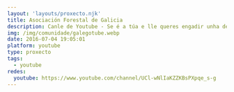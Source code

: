 ```yaml
---
layout: 'layouts/proxecto.njk'
title: Asociación Forestal de Galicia
description: Canle de Youtube - Se é a túa e lle queres engadir unha descripción e etiquetas, ponte en contacto con nós.
img: /img/comunidade/galegotube.webp
date: 2016-07-04 19:05:01
platform: youtube
type: proxecto
tags:
  - youtube
redes:
  youtube: https://www.youtube.com/channel/UCl-wNlIaKZZKBsPXpqe_s-g
---
```


